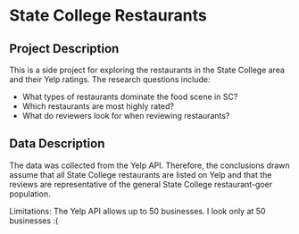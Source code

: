 # State College Restaurants

## Project Description
This is a side project for exploring the restaurants in the State College area and their Yelp ratings. The research questions include:
- What types of restaurants dominate the food scene in SC?
- Which restaurants are most highly rated?
- What do reviewers look for when reviewing restaurants?

## Data Description
The data was collected from the Yelp API. Therefore, the conclusions drawn assume that all State College restaurants are listed on Yelp and that the reviews are representative of the general State College restaurant-goer population.

Limitations: The Yelp API allows up to 50 businesses. I look only at 50 businesses :(
